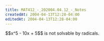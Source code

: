 ```yaml
---
title: MAT412_-_202004.04.12_-_Notes
createdAt: 2004-04-13T12:28-04:00
editedAt: 2004-04-13T12:28-04:00
---
```


<example>
$$x^5 - 10x + 5$$ is not solvable by radicals.
</example>

